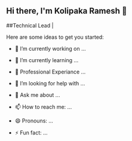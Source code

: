 ## Hi there, I'm Kolipaka Ramesh 👋

##Technical Lead | 

Here are some ideas to get you started:

- 🔭 I’m currently working on ...
  
- 🌱 I’m currently learning ...

- 💼 Professional Experiance ...

- 🤔 I’m looking for help with ...
- 💬 Ask me about ...
- 📫 How to reach me: ...
- 😄 Pronouns: ...
- ⚡ Fun fact: ...

